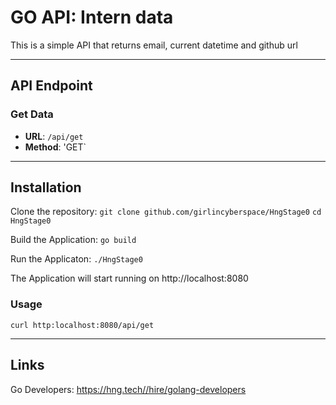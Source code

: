 
# GO API: Intern data

This is a simple API that returns email, current datetime and github url

---

## API Endpoint

### Get Data
- **URL**: `/api/get`
- **Method**: 'GET`

---

## Installation

Clone the repository: ```git clone github.com/girlincyberspace/HngStage0```
```cd HngStage0```

Build the Application: ```go build```

Run the Applicaton: ```./HngStage0```

The Application will start running on http://localhost:8080

### Usage

```curl http:localhost:8080/api/get```

---

## Links

Go Developers: https://hng.tech//hire/golang-developers
